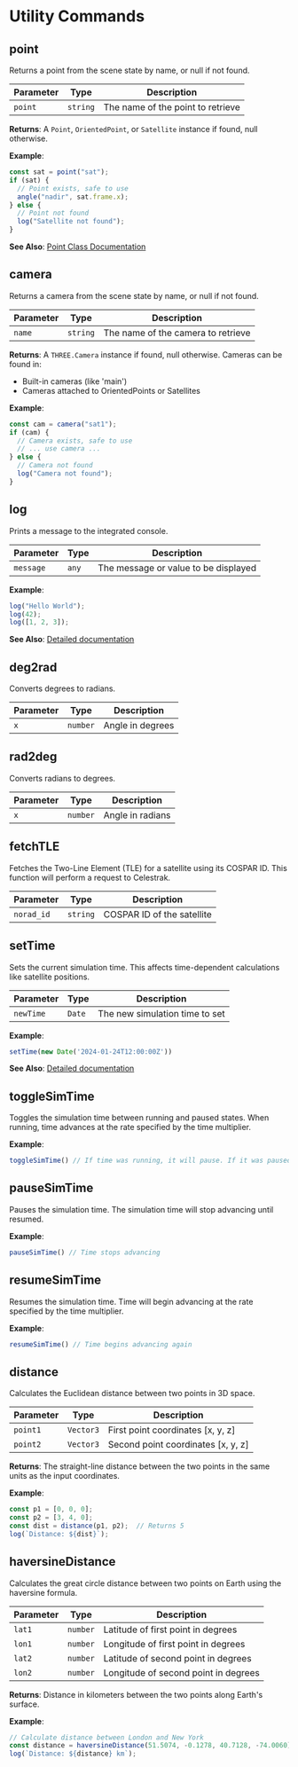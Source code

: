 # Utility Commands

## point

Returns a point from the scene state by name, or null if not found.

| Parameter | Type     | Description                           |
|-----------|----------|---------------------------------------|
| `point`   | `string` | The name of the point to retrieve     |

**Returns**: A `Point`, `OrientedPoint`, or `Satellite` instance if found, null otherwise.

**Example**:
```js
const sat = point("sat");
if (sat) {
  // Point exists, safe to use
  angle("nadir", sat.frame.x);
} else {
  // Point not found
  log("Satellite not found");
}
```

**See Also**: [Point Class Documentation](/dsl/classes/point)

## camera

Returns a camera from the scene state by name, or null if not found.

| Parameter | Type     | Description                           |
|-----------|----------|---------------------------------------|
| `name`    | `string` | The name of the camera to retrieve    |

**Returns**: A `THREE.Camera` instance if found, null otherwise. Cameras can be found in:
- Built-in cameras (like 'main')
- Cameras attached to OrientedPoints or Satellites

**Example**:
```js
const cam = camera("sat1");
if (cam) {
  // Camera exists, safe to use
  // ... use camera ...
} else {
  // Camera not found
  log("Camera not found");
}
```

## log

Prints a message to the integrated console.

| Parameter | Type     | Description                           |
|-----------|----------|---------------------------------------|
| `message` | `any`    | The message or value to be displayed  |

**Example**:
```js
log("Hello World");
log(42);
log([1, 2, 3]);
```

**See Also**: [Detailed documentation](/dsl/commands/log)

## deg2rad

 Converts degrees to radians.

 | Parameter | Type     | Description         |
 |-----------|----------|---------------------|
 | `x`       | `number` | Angle in degrees    |

 ## rad2deg

 Converts radians to degrees.

 | Parameter | Type     | Description         |
 |-----------|----------|---------------------|
 | `x`       | `number` | Angle in radians    |

 ## fetchTLE

 Fetches the Two-Line Element (TLE) for a satellite using its COSPAR ID. This
function will perform a request to Celestrak.

 | Parameter   | Type     | Description                    |
 |-------------|----------|--------------------------------|
 | `norad_id`  | `string` | COSPAR ID of the satellite     |

 ## setTime

 Sets the current simulation time. This affects time-dependent calculations like
satellite positions.

 | Parameter   | Type     | Description                          |
 |-------------|----------|--------------------------------------|
 | `newTime`   | `Date`   | The new simulation time to set       |

 **Example**:
 ```js
 setTime(new Date('2024-01-24T12:00:00Z'))
 ```

**See Also**: [Detailed documentation](/dsl/commands/setTime)

## toggleSimTime

Toggles the simulation time between running and paused states. When running, time advances at the rate specified by the time multiplier.

**Example**:
```js
toggleSimTime() // If time was running, it will pause. If it was paused, it will resume.
```

## pauseSimTime

Pauses the simulation time. The simulation time will stop advancing until resumed.

**Example**:
```js
pauseSimTime() // Time stops advancing
```

## resumeSimTime

Resumes the simulation time. Time will begin advancing at the rate specified by the time multiplier.

**Example**:
```js
resumeSimTime() // Time begins advancing again
```

## distance

Calculates the Euclidean distance between two points in 3D space.

| Parameter | Type      | Description                           |
|-----------|-----------|---------------------------------------|
| `point1`  | `Vector3` | First point coordinates [x, y, z]     |
| `point2`  | `Vector3` | Second point coordinates [x, y, z]    |

**Returns**: The straight-line distance between the two points in the same units as the input coordinates.

**Example**:
```js
const p1 = [0, 0, 0];
const p2 = [3, 4, 0];
const dist = distance(p1, p2);  // Returns 5
log(`Distance: ${dist}`);
```

## haversineDistance

Calculates the great circle distance between two points on Earth using the haversine formula.

| Parameter | Type     | Description                           |
|-----------|----------|---------------------------------------|
| `lat1`    | `number` | Latitude of first point in degrees    |
| `lon1`    | `number` | Longitude of first point in degrees   |
| `lat2`    | `number` | Latitude of second point in degrees   |
| `lon2`    | `number` | Longitude of second point in degrees  |

**Returns**: Distance in kilometers between the two points along Earth's surface.

**Example**:
```js
// Calculate distance between London and New York
const distance = haversineDistance(51.5074, -0.1278, 40.7128, -74.0060);
log(`Distance: ${distance} km`);
```
